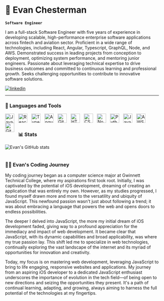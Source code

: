 # 🎸 Evan Chesterman

**`Software Engineer`**

 I am a full-stack Software Engineer with five years of experience in developing scalable, high-performance enterprise software applications across fintech and aviation sector. Proficient in a wide range of technologies, including React, Angular, Typescript, GraphQL, Node, and AWS. Demonstrated success in leading projects from conception to deployment, optimizing system performance, and mentoring junior engineers. Passionate about leveraging technical expertise to drive business outcomes and committed to continuous learning and professional growth. Seeks challenging opportunities to contribute to innovative software solutions.

   <p align="left">
      <a href="https://www.linkedin.com/in/evan-chesterman/">
         <img alt="linkedin" title="Checkout my LinkedIn" src="https://img.shields.io/badge/linkedin-blue?logo=linkedin"/></a> 
   </p>

---

### 🧰 Languages and Tools

<img align="left" alt="JavaScript" width="30px" style="padding-right:10px;" src="https://cdn.jsdelivr.net/gh/devicons/devicon/icons/javascript/javascript-original.svg"/>
<img align="left" alt="React" width="30px" style="padding-right:10px;" src="https://cdn.jsdelivr.net/gh/devicons/devicon/icons/react/react-original.svg" />
<img align="left" alt="TypeScript" width="30px" style="padding-right:10px;" src="https://cdn.jsdelivr.net/gh/devicons/devicon/icons/typescript/typescript-plain.svg" />
<img align="left" alt="Angular" width="30px" style="padding-right:10px;" src="https://cdn.jsdelivr.net/gh/devicons/devicon/icons/angularjs/angularjs-plain.svg" />
<img align="left" alt="Git" width="30px" style="padding-right:10px;" src="https://cdn.jsdelivr.net/gh/devicons/devicon/icons/git/git-original.svg" />
<img align="left" alt="HTML" width="30px" style="padding-right:10px;" src="https://cdn.jsdelivr.net/gh/devicons/devicon/icons/html5/html5-plain.svg" />
<img align="left" alt="CSS" width="30px" style="padding-right:10px;" src="https://cdn.jsdelivr.net/gh/devicons/devicon/icons/css3/css3-plain.svg" />
<img align="left" alt="NodeJS" width="30px" style="padding-right:10px;" src="https://cdn.jsdelivr.net/gh/devicons/devicon/icons/nodejs/nodejs-original.svg" />
<img align="left" alt="Python" width="30px" style="padding-right:10px;" src="https://cdn.jsdelivr.net/gh/devicons/devicon/icons/python/python-plain.svg" />
<img align="left" alt="Java" width="30px" style="padding-right:10px;" src="https://cdn.jsdelivr.net/gh/devicons/devicon/icons/java/java-original.svg" />
<img align="left" alt="AWS" width="30px" style="padding-right:10px;" src="https://cdn.jsdelivr.net/gh/devicons/devicon/icons/amazonwebservices/amazonwebservices-original-wordmark.svg" />
<img align="left" alt="GitHub" width="30px" style="padding-right:10px;" src="https://cdn.jsdelivr.net/gh/devicons/devicon/icons/github/github-original.svg" />
<br />
<br />

### 📊 Stats
![Evan's GitHub stats](https://github-readme-stats.vercel.app/api?username=chestermane&show_icons=true&theme=onedark)

<!-- ![GitHub Streak](https://streak-stats.demolab.com?user=ForrestKnight&theme=gruvbox&border_radius=4.5) -->

#
 <summary><h3>👨‍💻 Evan's Coding Journey</h3></summary>

 My coding journey began as a computer science major at Gwinnett Technical College, where my aspirations first took root. Initially, I was captivated by the potential of iOS development, dreaming of creating an application that was entirely my own. However, as my studies progressed, I found myself drawn more and more to the versatility and ubiquity of JavaScript. This newfound passion wasn't just about following a trend; it was about embracing a language that powers the web and opens doors to endless possibilities.

The deeper I delved into JavaScript, the more my initial dream of iOS development faded, giving way to a profound appreciation for the immediacy and impact of web development. It became clear that JavaScript, with its dynamic capabilities and broad applicability, was where my true passion lay. This shift led me to specialize in web technologies, continually exploring the vast landscape of the internet and its myriad of opportunities for innovation and creativity.

Today, my focus is on mastering web development, leveraging JavaScript to bring to life engaging, responsive websites and applications. My journey from an aspiring iOS developer to a dedicated JavaScript enthusiast underscores the importance of evolution in the tech field—of being open to new directions and seizing the opportunities they present. It's a path of continual learning, adapting, and growing, always aiming to harness the full potential of the technologies at my fingertips.
